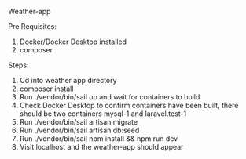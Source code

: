 Weather-app

Pre Requisites:
1. Docker/Docker Desktop installed
2. composer

Steps:
1. Cd into weather app directory
2. composer install
3. Run ./vendor/bin/sail up and wait for containers to build
4. Check Docker Desktop to confirm containers have been built, there should be two containers mysql-1 and laravel.test-1
5. Run ./vendor/bin/sail artisan migrate 
6. Run ./vendor/bin/sail artisan db:seed
7. Run ./vendor/bin/sail npm install && npm run dev
8. Visit localhost and the weather-app should appear
